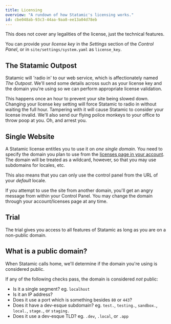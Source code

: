```yaml
---
title: Licensing
overview: "A rundown of how Statamic's licensing works."
id: cbe048ab-93c3-44aa-9aa8-ee13a04d78eb
---
```

This does not cover any legalities of the license, just the technical features.

You can provide your *license key* in the _Settings_ section of the _Control Panel_, or in `site/settings/system.yaml` as `license_key`.

## The Statamic Outpost

Statamic will 'radio in' to our web service, which is affectionately named _The Outpost_. We'll send
some details across such as your license key and the domain you're using so we can perform appropriate
license validation.

This happens once an hour to prevent your site being slowed down. Changing your license key setting
will force Statamic to radio in without waiting the full hour. Tampering with it will cause Statamic
to consider your license invalid. We'll also send our flying police monkeys to your office to throw
poop at you. Oh, and arrest you.

## Single Website

A Statamic license entitles you to use it on _one single domain_. You need to specify the domain you
plan to use from the [licenses page in your account](https://account.statamic.com/licenses).
The domain will be treated as a wildcard, however, so that you may use subdomains for locales, etc.

This also means that you can only use the control panel from the URL of your _default_ locale.

If you attempt to use the site from another domain, you'll get an angry message from within your
Control Panel. You may change the domain through your account/licenses page at any time.

## Trial

The trial gives you access to all features of Statamic as long as you are on a non-public domain.


## What is a public domain?

When Statamic calls home, we'll determine if the domain you're using is considered public.

If any of the following checks pass, the domain is considered _not_ public:

- Is it a single segment? eg. `localhost`
- Is it an IP address?
- Does it use a port which is something besides `80` or `443`?
- Does it have a dev-esque subdomain? eg. `test.`, `testing.`, `sandbox.`, `local.`, `stage.`, or `staging.`
- Does it use a dev-esque TLD? eg. `.dev`, `.local`, or `.app`
